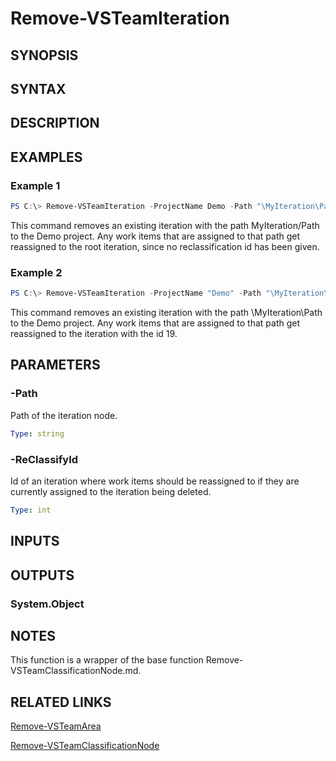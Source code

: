 <!-- #include "./common/header.md" -->

# Remove-VSTeamIteration

## SYNOPSIS

<!-- #include "./synopsis/Remove-VSTeamIteration.md" -->

## SYNTAX

## DESCRIPTION

<!-- #include "./synopsis/Remove-VSTeamIteration.md" -->

## EXAMPLES

### Example 1

```powershell
PS C:\> Remove-VSTeamIteration -ProjectName Demo -Path "\MyIteration\Path"
```

This command removes an existing iteration with the path MyIteration/Path to the Demo project. Any work items that are assigned to that path get reassigned to the root iteration, since no reclassification id has been given.

### Example 2

```powershell
PS C:\> Remove-VSTeamIteration -ProjectName "Demo" -Path "\MyIteration\Path" -ReClassifyId 19
```

This command removes an existing iteration with the path \MyIteration\Path to the Demo project. Any work items that are assigned to that path get reassigned to the iteration with the id 19.

## PARAMETERS

<!-- #include "./params/projectName.md" -->

### -Path

Path of the iteration node.

```yaml
Type: string
```

### -ReClassifyId

Id of an iteration where work items should be reassigned to if they are currently assigned to the iteration being deleted.

```yaml
Type: int
```

<!-- #include "./params/force.md" -->

## INPUTS

## OUTPUTS

### System.Object

## NOTES

This function is a wrapper of the base function Remove-VSTeamClassificationNode.md.

## RELATED LINKS

[Remove-VSTeamArea](Add-VSTeamArea.md)

[Remove-VSTeamClassificationNode](Add-VSTeamClassificationNode.md)
